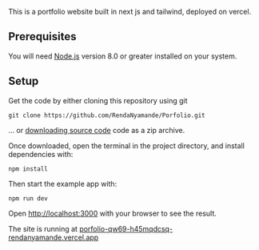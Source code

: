 This is a portfolio website built in next js and tailwind, deployed on vercel.

## Prerequisites

You will need [Node.js](https://nodejs.org) version 8.0 or greater installed on your system.

## Setup

Get the code by either cloning this repository using git

```
git clone https://github.com/RendaNyamande/Porfolio.git
```

... or [downloading source code](https://github.com/RendaNyamande/Porfolio/archive/refs/heads/main.zip) code as a zip archive.

Once downloaded, open the terminal in the project directory, and install dependencies with:

```
npm install
```

Then start the example app with:

```
npm run dev
```

Open [http://localhost:3000](http://localhost:3000) with your browser to see the result.

The site is running at [porfolio-qw69-h45mqdcsq-rendanyamande.vercel.app](porfolio-qw69-h45mqdcsq-rendanyamande.vercel.app)
